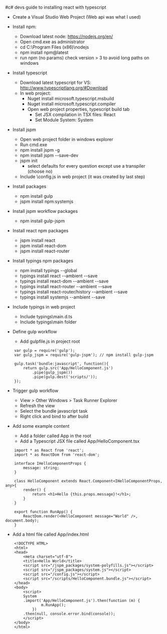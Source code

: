 #c# devs guide to installing react with typescript

- Create a Visual Studio Web Project (Web api was what I used)

- Install npm: 
    - Download latest node: https://nodejs.org/en/
    - Open cmd.exe as administrator
    - cd C:\Program Files (x86)\nodejs
    - npm install npm@latest
    - run npm (no params) check version > 3 to avoid long paths on windows

- Install typescript
    - Download latest typescript for VS: http://www.typescriptlang.org/#Download 
    - In web project: 
        - Nuget install microsoft.typescript.msbuild 
        - Nuget install microsoft.typescript.compiler
        - Open web project properties, typescript build tab
            - Set JSX compilation in TSX files: React
            - Set Module System: System

- Install jspm
    - Open web project folder in windows explorer
    - Run cmd.exe
    - npm install jspm -g
    - npm install jspm --save-dev
    - jspm init
        - select defaults for every question except use a transpiler (choose no)
    - Include \config.js in web project (it was created by last step)

- Install packages        
    - npm install gulp
    - jspm install npm:systemjs    

- Install jspm workflow packages        
    - npm install gulp-jspm    

- Install react npm packages        
    - jspm install react
    - jspm install react-dom
    - jspm install react-router
    
- Install typings npm packages        
    - npm install typings --global
    - typings install react --ambient --save
    - typings install react-dom --ambient --save
    - typings install react-router --ambient --save
    - typings install react-router/history --ambient --save
    - typings install systemjs --ambient --save
    

- Include typings in web project
    - Include typings\main.d.ts
    - Include typings\main folder
    
- Define gulp workflow
    - Add gulpfile.js in project root
    
```    
    var gulp = require('gulp');
    var gulp_jspm = require('gulp-jspm'); // npm install gulp-jspm 
    
    gulp.task('bundle:javascript', function(){
        return gulp.src('App/HelloComponent.js')
            .pipe(gulp_jspm())
            .pipe(gulp.dest('scripts/'));
    });
```

- Trigger gulp workflow
    - View > Other Windows > Task Runner Explorer
    - Refresh the view
    - Select the bundle javascript task
    - Right click and bind to after build
    
- Add some example content
    - Add a folder called App in the root
    - Add a Typescript JSX file called App/HelloComponent.tsx
    
```    
    import * as React from 'react';
    import * as ReactDom from 'react-dom';

    interface IHelloComponentProps {
        message: string;
    }

    class HelloComponent extends React.Component<IHelloComponentProps, any>{
        render() {
            return <h1>Hello {this.props.message}!</h1>;
        }
    }

    export function RunApp() {
        ReactDom.render(<HelloComponent message="World" />, document.body);
    }
```

- Add a html file called App/index.html

```            
    <!DOCTYPE HTML>
    <html>
    <head>
        <meta charset="utf-8">
        <title>Hello World</title>
        <script src="/jspm_packages/system-polyfills.js"></script>
        <script src="/jspm_packages/system.js"></script>
        <script src="/config.js"></script>
        <script src="/scripts/HelloComponent.bundle.js"></script>
    </head>
    <body>
        <script>
        System
        .import('App/HelloComponent.js').then(function (m) {
                m.RunApp();
            })
        .then(null, console.error.bind(console));
        </script>
    </body>
    </html>
```


    
